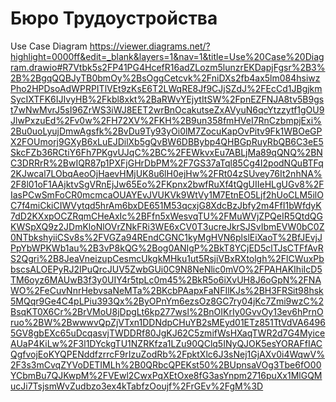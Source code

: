 # Бюро Трудоустройства
Use Case Diagram https://viewer.diagrams.net/?highlight=0000ff&edit=_blank&layers=1&nav=1&title=Use%20Case%20Diagram.drawio#R7Vtbk5s2FP41PG4HcefR16adZLozm5lunzrEKDapjFgsr%2B3%2B%2BgqQQBJyTB0bmOy%2BsOggCetcvk%2FniDXs2fb4ax5lm084hsiwzPho2HPDsoAdWPRPITlVEt9zKsE6T2LWqRE8Jf9CJjSZdJ%2FEcCd1JBgjkmSycIXTFK6IJIvyHB%2Fkbl8xkt%2BaRWvYEjytItSW%2FpnEZFNJA8tv5B9gst7wNwMvrJ5sI96ZrWS3iWJ8EET2wrBnOcakutseZxAVyuN6qcYtzzytf1gOU9JlwPxzuEd%2Fv0w%2FH72XV%2FKH%2B9un358fmHVeI7RnCzbmpjExi%2Bu0uoLyujDmwAgsfk%2BvDu9Ty93yOi0lM7ZocuKapOvPitv9Fk1WBOeGPX2FOUmorj9GXyB6xLuEJDilXb5gQvBW6DBBybp4QHBGpRuyRbQB6C3eE5SkcFZb36RCtiY6Fh7PKgvUJqC%2BC%2FEWkvxEu7ABLjMa89qQNQ%2BNC3DRRrR%2BwIQR87p1PXFjGHrDbPM%2F7GS37aTql85Cg4I2podNQuBTFq2KJwcal7LObqAeoOjHaevHMjUK8u6lH0ejHw%2FRt04zSUvey76It2nhNA%2F8l01oF1AAjktvSgVRnEjJw65Eo%2FKpnx2bwfRuXf4tQgUIIeHLgUGv8%2FIasPCwSmFoCR0mcmcaOUAYEvJVUKVk9WtVy1M7EtnEO5Ljf2hUoCLM5ilOC7f4miCkiCIWVytqd5hrAm6bxDE651M53qcxjG8XdcBzJbfy2m4FfI1bWfdyK7dD2KXxpOCZRqmCHeAxIc%2BFfn5xWesvqTU%2FMuWVjZPQeIR5QtdQGKWSpXQ9z2JDmKloNlOVrZNkFRi3WE6xCV0T3ucreJkrSJSvIbmEVW0bC0Z0NTbkshyiiCSv8s%2FVGZa94REndCGNC1kyMgHVN6plslEiXaoT%2BfJEvjJPpYbWPKWb1au%2B3vP8kQG%2Bog0ANIgP%2BkT8YCjED5clTJsCTFfAvRS2Qgri%2B8JeaVneizupCesmcUkgkMHku1ut5RsjiVBxRXtolgh%2FlCWuxPbbscsALOEPyRJ2IPuQrcJUV5ZwbGUi0C9N8NeNlic0mVO%2FPAHAKIhiIcD5TM6oyz6MAUwB3f3y0UIY4r5tpLc0m45%2BkR5o6iXvUH8J6oGpN%2FNAWO%2FeCuvNnrHebvsaNeMTa%2BKcbPAapxFaNFIlKJs%2BH3FRSit98hsk5MQqr9Ge4C4pLPiu393Qx%2ByOPnYm6ezsOz8GC7ry04jKc7Zmi9wzC%2BsqKT0X6Cr%2BrVMoU8jDpgLt6kp277wsl%2BnOIKrIy0GvvOy13ev6hPrnOruo%2BW%2BwwwvQpZjVTxn1DDNdpCHuYB2sMEyd01ETz851TtVdVA64965GV8gbEXc65uDcqasvjTWDDRf80JgKJ62C5zmifWsHXaqTWR2d7G4MyiceAUaP4KiLw%2F3l1DYckgTU1NZRKfza1LZu90QClq5INyQJOK5esYORAFfIACQgfvojEoKYQPENddfzrrcF9rIzuZodRb%2FpktXlc6J3sNej1GjAXv0i4WqwV%2F3s3mCvqZYVoDETIMLh%2B0QRbcQPEKst50%2BUpnsaVOg3Tbe6fO00YCbmBu7QJKwpM%2FVEwl2CwxPqXEtOxe8fG3asYnpm2716puXx1MlGQMucJi7TsjsmWvZudbzo3ex4kTabfzOoujf%2FrGEv%2FgM%3D
